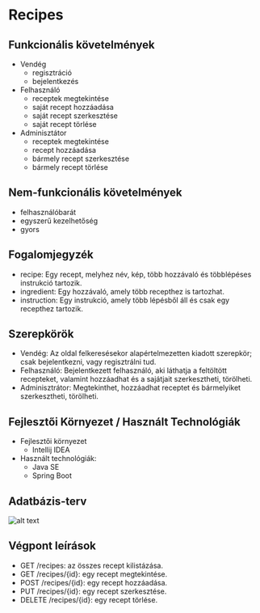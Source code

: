 # Recipes

## Funkcionális követelmények

- Vendég
  - regisztráció
  - bejelentkezés
- Felhasználó
  - receptek megtekintése
  - saját recept hozzáadása
  - saját recept szerkesztése
  - saját recept törlése
- Adminisztátor
  - receptek megtekintése
  - recept hozzáadása
  - bármely recept szerkesztése
  - bármely recept törlése

## Nem-funkcionális követelmények

- felhasználóbarát
- egyszerű kezelhetőség
- gyors

## Fogalomjegyzék

- recipe: Egy recept, melyhez név, kép, több hozzávaló és többlépéses instrukció tartozik.
- ingredient: Egy hozzávaló, amely több recepthez is tartozhat.
- instruction: Egy instrukció, amely több lépésből áll és csak egy recepthez tartozik.

## Szerepkörök

- Vendég: Az oldal felkeresésekor alapértelmezetten kiadott szerepkör; csak bejelentkezni, vagy regisztrálni tud.
- Felhasználó: Bejelentkezett felhasználó, aki láthatja a feltöltött recepteket, valamint hozzáadhat és a sajátjait szerkesztheti, törölheti.
- Adminisztrátor: Megtekinthet, hozzáadhat receptet és bármelyiket szerkesztheti, törölheti.

## Fejlesztői Környezet / Használt Technológiák

- Fejlesztői környezet
  - Intellij IDEA
- Használt technológiák:
  - Java SE
  - Spring Boot

## Adatbázis-terv

![alt text](https://github.com/virag004/alkfejl/recipes.png)

## Végpont leírások

- GET /recipes: az összes recept kilistázása.
- GET /recipes/{id}: egy recept megtekintése.
- POST /recipes/{id}: egy recept hozzáadása.
- PUT /recipes/{id}: egy recept szerkesztése.
- DELETE /recipes/{id}: egy recept törlése.